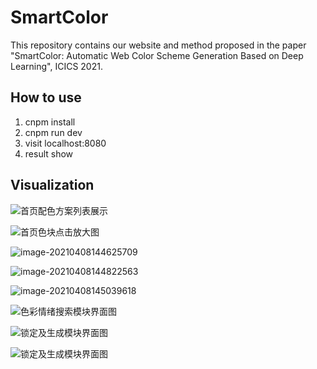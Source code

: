 # SmartColor

This repository contains our website and method proposed in the paper "SmartColor: Automatic Web Color Scheme Generation Based on Deep Learning", ICICS 2021.

## How to use
1. cnpm install
2. cnpm run dev
3. visit localhost:8080
4. result show

## Visualization
![首页配色方案列表展示](http://youpai.yuhann.cn/20210407210628.png)

![首页色块点击放大图](http://youpai.yuhann.cn/20210408105308.png)

![image-20210408144625709](http://youpai.yuhann.cn/20210408144625.png)

![image-20210408144822563](http://youpai.yuhann.cn/20210408144822.png)

![image-20210408145039618](http://youpai.yuhann.cn/20210408145039.png)

![色彩情绪搜索模块界面图](http://youpai.yuhann.cn/20210408105428.png)

![锁定及生成模块界面图](http://youpai.yuhann.cn/20210408105448.png)

![锁定及生成模块界面图](http://youpai.yuhann.cn/20210408105518.png)

